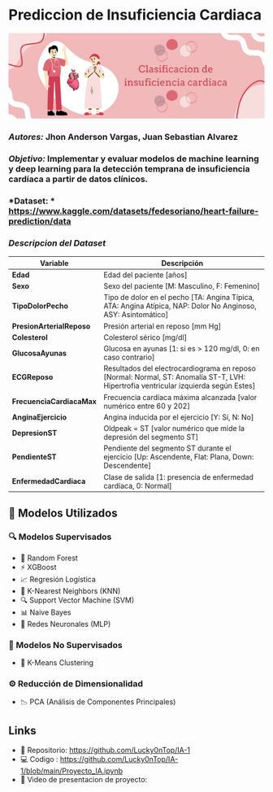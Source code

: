 # Prediccion de Insuficiencia Cardiaca
![Banner](assets/Banner_proyecto.png)

### *Autores:* Jhon Anderson Vargas, Juan Sebastian Alvarez
### *Objetivo:* Implementar y evaluar modelos de machine learning y deep learning para la detección temprana de insuficiencia cardíaca a partir de datos clínicos.
### *Dataset: * https://www.kaggle.com/datasets/fedesoriano/heart-failure-prediction/data
### *Descripcion del Dataset*
| Variable              | Descripción                                                                                                                                 |
|-----------------------|---------------------------------------------------------------------------------------------------------------------------------------------|
| **Edad**              | Edad del paciente [años]                                                                                                                   |
| **Sexo**              | Sexo del paciente [M: Masculino, F: Femenino]                                                                                               |
| **TipoDolorPecho**    | Tipo de dolor en el pecho [TA: Angina Típica, ATA: Angina Atípica, NAP: Dolor No Anginoso, ASY: Asintomático]                              |
| **PresionArterialReposo** | Presión arterial en reposo [mm Hg]                                                                                                 |
| **Colesterol**        | Colesterol sérico [mg/dl]                                                                                                                   |
| **GlucosaAyunas**     | Glucosa en ayunas [1: si es > 120 mg/dl, 0: en caso contrario]                                                                             |
| **ECGReposo**         | Resultados del electrocardiograma en reposo [Normal: Normal, ST: Anomalía ST-T, LVH: Hipertrofia ventricular izquierda según Estes]        |
| **FrecuenciaCardiacaMax** | Frecuencia cardíaca máxima alcanzada [valor numérico entre 60 y 202]                                                             |
| **AnginaEjercicio**   | Angina inducida por el ejercicio [Y: Sí, N: No]                                                                                            |
| **DepresionST**       | Oldpeak = ST [valor numérico que mide la depresión del segmento ST]                                                                       |
| **PendienteST**       | Pendiente del segmento ST durante el ejercicio [Up: Ascendente, Flat: Plana, Down: Descendente]                                           |
| **EnfermedadCardiaca**| Clase de salida [1: presencia de enfermedad cardíaca, 0: Normal]                                                                           |

## 🧠 Modelos Utilizados

### 🔍 Modelos Supervisados

- 🌳 Random Forest  
- ⚡ XGBoost  
- 📈 Regresión Logística  
- 🧭 K-Nearest Neighbors (KNN)  
- 🔍 Support Vector Machine (SVM)  
- 📊 Naive Bayes  
- 🧠 Redes Neuronales (MLP)

### 🧪 Modelos No Supervisados

- 🧬 K-Means Clustering

### ⚙️ Reducción de Dimensionalidad

- 📉 PCA (Análisis de Componentes Principales)

## Links 

- 📁 Repositorio: https://github.com/Lucky0nTop/IA-1
- 💻 Codigo : https://github.com/Lucky0nTop/IA-1/blob/main/Proyecto_IA.ipynb
- 🎥 Video de presentacion de proyecto:
